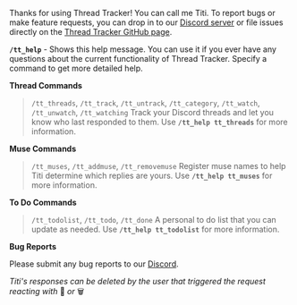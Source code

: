 Thanks for using Thread Tracker! You can call me Titi. To report bugs or make feature requests, you can drop in to our [Discord server](https://discord.gg/DxdufuEkJR) or file issues directly on the [Thread Tracker GitHub page](https://github.com/vexx32/thread-tracker/).

**`/tt_help`** - Shows this help message. You can use it if you ever have any questions about the current functionality of Thread Tracker. Specify a command to get more detailed help.

__**Thread Commands**__
> `/tt_threads`, `/tt_track`, `/tt_untrack`, `/tt_category`, `/tt_watch`, `/tt_unwatch`, `/tt_watching`
> Track your Discord threads and let you know who last responded to them. Use **`/tt_help tt_threads`** for more information.

__**Muse Commands**__
> `/tt_muses`, `/tt_addmuse`, `/tt_removemuse`
> Register muse names to help Titi determine which replies are yours. Use **`/tt_help tt_muses`** for more information.

__**To Do Commands**__
> `/tt_todolist`, `/tt_todo`, `/tt_done`
> A personal to do list that you can update as needed. Use **`/tt_help tt_todolist`** for more information.

__**Bug Reports**__

Please submit any bug reports to our [Discord](https://discord.gg/DxdufuEkJR).

_Titi's responses can be deleted by the user that triggered the request reacting with_ :no_entry_sign: _or_ :wastebasket:
